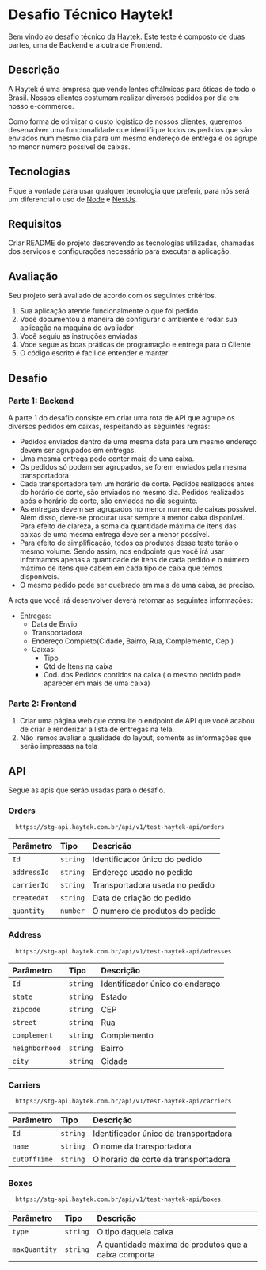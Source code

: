 # Desafio Técnico Haytek! 

Bem vindo ao desafio técnico da Haytek. Este teste é composto de duas partes, uma de Backend e a outra de Frontend.

## Descrição

A Haytek é uma empresa que vende lentes oftálmicas para óticas de todo o Brasil. Nossos clientes costumam realizar diversos pedidos por dia em nosso e-commerce. 

Como forma de otimizar o custo logístico de nossos clientes, queremos desenvolver uma funcionalidade que identifique todos os pedidos que são enviados num mesmo dia para um mesmo endereço de entrega e os agrupe no menor número possível de caixas.

## Tecnologias

Fique a vontade para usar qualquer tecnologia que preferir, para nós será um diferencial o uso de [Node](https://nodejs.org/en/) e [NestJs](https://nestjs.com/). 

## Requisitos

Criar README do projeto descrevendo as tecnologias utilizadas, chamadas dos serviços e configurações necessário para executar a aplicação.

## Avaliação

Seu projeto será avaliado de acordo com os seguintes critérios.

1. Sua aplicação atende funcionalmente o que foi pedido
2. Você documentou a maneira de configurar o ambiente e rodar sua aplicação na maquina do avaliador
3. Você seguiu as instruções enviadas
4. Voce segue as boas práticas de programação e entrega para o Cliente
5. O código escrito é facil de entender e manter

## Desafio

### Parte 1: Backend

A parte 1 do desafio consiste em criar uma rota de API que agrupe os diversos pedidos em caixas, respeitando as seguintes regras:

- Pedidos enviados dentro de uma mesma data para um mesmo endereço devem ser agrupados em entregas.
- Uma mesma entrega pode conter mais de uma caixa.
- Os pedidos só podem ser agrupados, se forem enviados pela mesma transportadora
- Cada transportadora tem um horário de corte. Pedidos realizados antes do horário de corte, são enviados no mesmo dia. Pedidos realizados após o horário de corte, são enviados no dia seguinte.
- As entregas devem ser agrupados no menor numero de caixas possível. Além disso, deve-se procurar usar sempre a menor caixa disponível. Para efeito de clareza, a soma da quantidade máxima de itens das caixas de uma mesma entrega deve ser a menor possível.
- Para efeito de simplificação, todos os produtos desse teste terão o mesmo volume. Sendo assim, nos endpoints que você irá usar informamos apenas a quantidade de itens de cada pedido e o número máximo de itens que cabem em cada tipo de caixa que temos disponíveis.
- O mesmo pedido pode ser quebrado em mais de uma caixa, se preciso.

A rota que você irá desenvolver deverá retornar as seguintes informações:

- Entregas:
  - Data de Envio
  - Transportadora
  - Endereço Completo(Cidade, Bairro, Rua, Complemento, Cep )
  - Caixas:
    - Tipo
    - Qtd de Itens na caixa
    - Cod. dos Pedidos contidos na caixa ( o mesmo pedido pode aparecer em mais de uma caixa)

### Parte 2: Frontend

1. Criar uma página web que consulte o endpoint de API que você acabou de criar e renderizar a lista de entregas na tela.
2. Não iremos avaliar a qualidade do layout, somente as informações que serão impressas na tela

## API

Segue as apis que serão usadas para o desafio.

### Orders

```http
  https://stg-api.haytek.com.br/api/v1/test-haytek-api/orders
```

| Parâmetro   | Tipo       | Descrição                                   |
| :---------- | :--------- | :------------------------------------------ |
| `Id`      | `string` | Identificador único do pedido |
| `addressId`      | `string` | Endereço usado no pedido |
| `carrierId`      | `string` | Transportadora usada no pedido |
| `createdAt`      | `string` | Data de criação do pedido |
| `quantity`      | `number` | O numero de produtos do pedido |

### Address

```http
  https://stg-api.haytek.com.br/api/v1/test-haytek-api/adresses
```

| Parâmetro   | Tipo       | Descrição                                   |
| :---------- | :--------- | :------------------------------------------ |
| `Id`      | `string` | Identificador único do endereço |
| `state`      | `string` | Estado |
| `zipcode`      | `string` | CEP |
| `street`      | `string` | Rua |
| `complement`      | `string` | Complemento |
| `neighborhood`      | `string` | Bairro |
| `city`      | `string` | Cidade |

### Carriers

```http
  https://stg-api.haytek.com.br/api/v1/test-haytek-api/carriers
```

| Parâmetro   | Tipo       | Descrição                                   |
| :---------- | :--------- | :------------------------------------------ |
| `Id`      | `string` | Identificador único da transportadora |
| `name`      | `string` | O nome da transportadora |
| `cutOffTime`      | `string` | O horário de corte da transportadora |

### Boxes

```http
  https://stg-api.haytek.com.br/api/v1/test-haytek-api/boxes
```

| Parâmetro   | Tipo       | Descrição                                   |
| :---------- | :--------- | :------------------------------------------ |
| `type`      | `string` | O tipo daquela caixa |
| `maxQuantity`      | `string` | A quantidade máxima de produtos que a caixa comporta |
